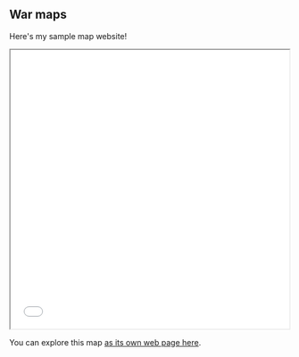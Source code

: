 ## War maps

Here's my sample map website!

<iframe src="war-map.html" height="500" width="500"></iframe>

You can explore this map [as its own web page here](war-map.html).

